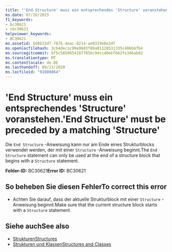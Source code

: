```yaml
---
title: "'End Structure' muss ein entsprechendes 'Structure' voranstehen."
ms.date: 07/20/2015
f1_keywords:
- bc30621
- vbc30621
helpviewer_keywords:
- BC30621
ms.assetid: 5d0b33d7-7875-4eac-8214-ae9319e8e2df
ms.openlocfilehash: 3c64dec1c90e9603f89a81120531335c406bbfb4
ms.sourcegitcommit: bf5c5850654187705bc94cc40ebfb62fe346ab02
ms.translationtype: MT
ms.contentlocale: de-DE
ms.lasthandoff: 09/23/2020
ms.locfileid: "91089064"
---
```

# <a name="end-structure-must-be-preceded-by-a-matching-structure"></a><span data-ttu-id="57b25-102">'End Structure' muss ein entsprechendes 'Structure' voranstehen.</span><span class="sxs-lookup"><span data-stu-id="57b25-102">'End Structure' must be preceded by a matching 'Structure'</span></span>

<span data-ttu-id="57b25-103">Die `End Structure` -Anweisung kann nur am Ende eines Strukturblocks verwendet werden, der mit einer `Structure` -Anweisung beginnt.</span><span class="sxs-lookup"><span data-stu-id="57b25-103">The `End Structure` statement can only be used at the end of a structure block that begins with a `Structure` statement.</span></span>  
  
 <span data-ttu-id="57b25-104">**Fehler-ID:** BC30621</span><span class="sxs-lookup"><span data-stu-id="57b25-104">**Error ID:** BC30621</span></span>  
  
## <a name="to-correct-this-error"></a><span data-ttu-id="57b25-105">So beheben Sie diesen Fehler</span><span class="sxs-lookup"><span data-stu-id="57b25-105">To correct this error</span></span>  
  
- <span data-ttu-id="57b25-106">Achten Sie darauf, dass der aktuelle Strukturblock mit einer `Structure` -Anweisung beginnt.</span><span class="sxs-lookup"><span data-stu-id="57b25-106">Make sure that the current structure block starts with a `Structure` statement.</span></span>  
  
## <a name="see-also"></a><span data-ttu-id="57b25-107">Siehe auch</span><span class="sxs-lookup"><span data-stu-id="57b25-107">See also</span></span>

- [<span data-ttu-id="57b25-108">Strukturen</span><span class="sxs-lookup"><span data-stu-id="57b25-108">Structures</span></span>](../programming-guide/language-features/data-types/structures.md)
- [<span data-ttu-id="57b25-109">Strukturen und Klassen</span><span class="sxs-lookup"><span data-stu-id="57b25-109">Structures and Classes</span></span>](../programming-guide/language-features/data-types/structures-and-classes.md)
